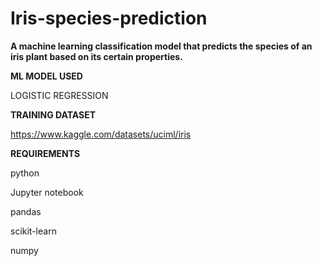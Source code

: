 # Iris-species-prediction

**A machine learning classification model that predicts the species of an iris plant based on its certain properties.**

**ML MODEL USED**

LOGISTIC REGRESSION 

**TRAINING DATASET**

https://www.kaggle.com/datasets/uciml/iris

**REQUIREMENTS**

python

Jupyter notebook

pandas

scikit-learn

numpy
